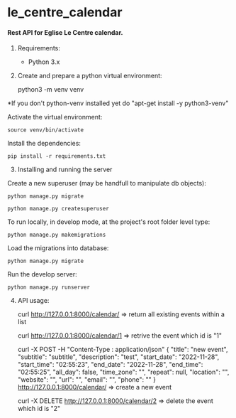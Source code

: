 # le_centre_calendar

#### Rest API for Eglise Le Centre calendar.

1. Requirements:

    - Python 3.x

2. Create and prepare a python virtual environment:

    python3 -m venv venv 
    
*If you don't python-venv installed yet do "apt-get install -y python3-venv" 

Activate the virtual environment:

    source venv/bin/activate

Install the dependencies:

    pip install -r requirements.txt

3. Installing and running the server

Create a new superuser (may be handfull to manipulate db objects):

    python manage.py migrate

    python manage.py createsuperuser

To run locally, in develop mode, at the project's root folder level type:

    python manage.py makemigrations

Load the migrations into database:

    python manage.py migrate

Run the develop server:

    python manage.py runserver

4. API usage:

    curl http://127.0.0.1:8000/calendar/    => return all existing events within a list

    curl http://127.0.0.1:8000/calendar/1   => retrive the event which id is "1"

    curl -X POST -H "Content-Type : application/json" {
        "title": "new event",
        "subtitle": "subtitle",
        "description": "test",
        "start_date": "2022-11-28",
        "start_time": "02:55:23",
        "end_date": "2022-11-28",
        "end_time": "02:55:25",
        "all_day": false,
        "time_zone": "",
        "repeat": null,
        "location": "",
        "website": "",
        "url": "",
        "email": "",
        "phone": ""
    } http://127.0.0.1:8000/calendar/   => create a new event

    curl -X DELETE http://127.0.0.1:8000/calendar/2 => delete the event which id is "2"